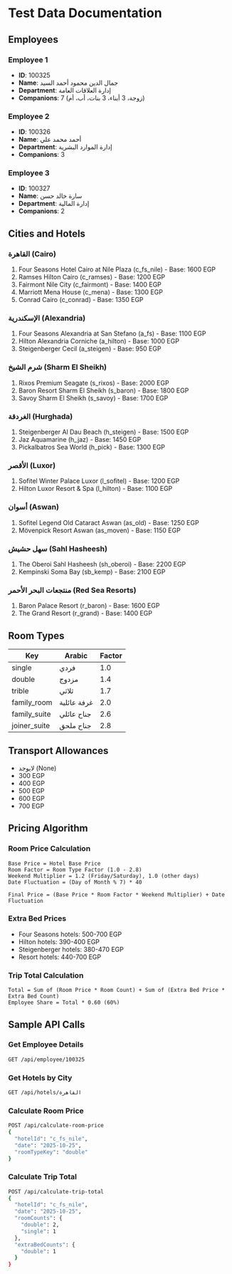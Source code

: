 # Test Data Documentation

## Employees

### Employee 1
- **ID**: 100325
- **Name**: جمال الدين محمود أحمد السيد
- **Department**: إدارة العلاقات العامة
- **Companions**: 7 (زوجة، 3 أبناء، 3 بنات، أب، أم)

### Employee 2
- **ID**: 100326
- **Name**: أحمد محمد علي
- **Department**: إدارة الموارد البشرية
- **Companions**: 3

### Employee 3
- **ID**: 100327
- **Name**: سارة خالد حسن
- **Department**: إدارة المالية
- **Companions**: 2

## Cities and Hotels

### القاهرة (Cairo)
1. Four Seasons Hotel Cairo at Nile Plaza (c_fs_nile) - Base: 1600 EGP
2. Ramses Hilton Cairo (c_ramses) - Base: 1200 EGP
3. Fairmont Nile City (c_fairmont) - Base: 1400 EGP
4. Marriott Mena House (c_mena) - Base: 1300 EGP
5. Conrad Cairo (c_conrad) - Base: 1350 EGP

### الإسكندرية (Alexandria)
1. Four Seasons Alexandria at San Stefano (a_fs) - Base: 1100 EGP
2. Hilton Alexandria Corniche (a_hilton) - Base: 1000 EGP
3. Steigenberger Cecil (a_steigen) - Base: 950 EGP

### شرم الشيخ (Sharm El Sheikh)
1. Rixos Premium Seagate (s_rixos) - Base: 2000 EGP
2. Baron Resort Sharm El Sheikh (s_baron) - Base: 1800 EGP
3. Savoy Sharm El Sheikh (s_savoy) - Base: 1700 EGP

### الغردقة (Hurghada)
1. Steigenberger Al Dau Beach (h_steigen) - Base: 1500 EGP
2. Jaz Aquamarine (h_jaz) - Base: 1450 EGP
3. Pickalbatros Sea World (h_pick) - Base: 1300 EGP

### الأقصر (Luxor)
1. Sofitel Winter Palace Luxor (l_sofitel) - Base: 1200 EGP
2. Hilton Luxor Resort & Spa (l_hilton) - Base: 1100 EGP

### أسوان (Aswan)
1. Sofitel Legend Old Cataract Aswan (as_old) - Base: 1250 EGP
2. Mövenpick Resort Aswan (as_moven) - Base: 1150 EGP

### سهل حشيش (Sahl Hasheesh)
1. The Oberoi Sahl Hasheesh (sh_oberoi) - Base: 2200 EGP
2. Kempinski Soma Bay (sb_kemp) - Base: 2100 EGP

### منتجعات البحر الأحمر (Red Sea Resorts)
1. Baron Palace Resort (r_baron) - Base: 1600 EGP
2. The Grand Resort (r_grand) - Base: 1400 EGP

## Room Types

| Key | Arabic | Factor |
|-----|--------|--------|
| single | فردي | 1.0 |
| double | مزدوج | 1.4 |
| trible | ثلاثي | 1.7 |
| family_room | غرفة عائلية | 2.0 |
| family_suite | جناح عائلي | 2.6 |
| joiner_suite | جناح ملحق | 2.8 |

## Transport Allowances

- لايوجد (None)
- 300 EGP
- 400 EGP
- 500 EGP
- 600 EGP
- 700 EGP

## Pricing Algorithm

### Room Price Calculation
```
Base Price = Hotel Base Price
Room Factor = Room Type Factor (1.0 - 2.8)
Weekend Multiplier = 1.2 (Friday/Saturday), 1.0 (other days)
Date Fluctuation = (Day of Month % 7) * 40

Final Price = (Base Price * Room Factor * Weekend Multiplier) + Date Fluctuation
```

### Extra Bed Prices
- Four Seasons hotels: 500-700 EGP
- Hilton hotels: 390-400 EGP
- Steigenberger hotels: 380-470 EGP
- Resort hotels: 440-700 EGP

### Trip Total Calculation
```
Total = Sum of (Room Price * Room Count) + Sum of (Extra Bed Price * Extra Bed Count)
Employee Share = Total * 0.60 (60%)
```

## Sample API Calls

### Get Employee Details
```bash
GET /api/employee/100325
```

### Get Hotels by City
```bash
GET /api/hotels/القاهرة
```

### Calculate Room Price
```bash
POST /api/calculate-room-price
{
  "hotelId": "c_fs_nile",
  "date": "2025-10-25",
  "roomTypeKey": "double"
}
```

### Calculate Trip Total
```bash
POST /api/calculate-trip-total
{
  "hotelId": "c_fs_nile",
  "date": "2025-10-25",
  "roomCounts": {
    "double": 2,
    "single": 1
  },
  "extraBedCounts": {
    "double": 1
  }
}
```
